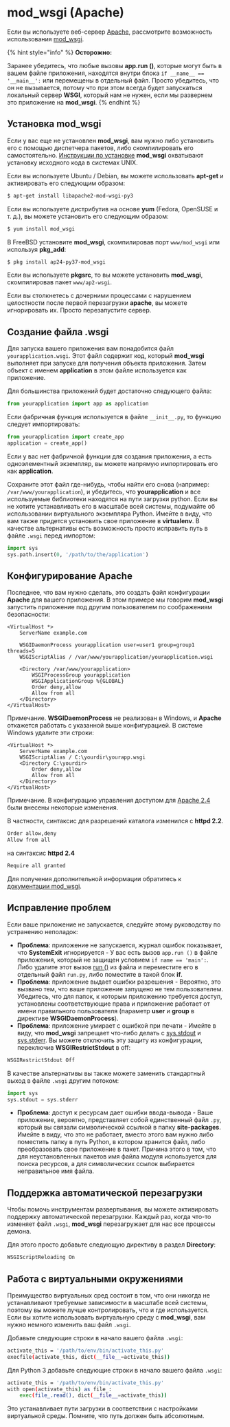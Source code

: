 # mod\_wsgi (Apache)

Если вы используете веб-сервер [Apache](https://httpd.apache.org/), рассмотрите возможность использования [mod\_wsgi](https://github.com/GrahamDumpleton/mod\_wsgi).

{% hint style="info" %}
**Осторожно:**

Заранее убедитесь, что любые вызовы **app.run ()**, которые могут быть в вашем файле приложения, находятся внутри блока `if __name__ == '__main__':` или перемещены в отдельный файл. Просто убедитесь, что он не вызывается, потому что при этом всегда будет запускаться локальный сервер **WSGI**, который нам не нужен, если мы развернем это приложение на **mod\_wsgi**.
{% endhint %}

## Установка mod\_wsgi

Если у вас еще не установлен **mod\_wsgi**, вам нужно либо установить его с помощью диспетчера пакетов, либо скомпилировать его самостоятельно. [Инструкции по установке](https://modwsgi.readthedocs.io/en/develop/installation.html) **mod\_wsgi** охватывают установку исходного кода в системах UNIX.

Если вы используете Ubuntu / Debian, вы можете использовать **apt-get** и активировать его следующим образом:

```bash
$ apt-get install libapache2-mod-wsgi-py3
```

Если вы используете дистрибутив на основе **yum** (Fedora, OpenSUSE и т. д.), вы можете установить его следующим образом:

```bash
$ yum install mod_wsgi
```

В FreeBSD установите **mod\_wsgi**, скомпилировав порт `www/mod_wsgi` или используя **pkg\_add**:

```bash
$ pkg install ap24-py37-mod_wsgi
```

Если вы используете **pkgsrc**, то вы можете установить **mod\_wsgi**, скомпилировав пакет `www/ap2-wsgi`.

Если вы столкнетесь с дочерними процессами с нарушением целостности после первой перезагрузки **apache**, вы можете игнорировать их. Просто перезапустите сервер.

## Создание файла .wsgi

Для запуска вашего приложения вам понадобится файл `yourapplication.wsgi`. Этот файл содержит код, который **mod\_wsgi** выполняет при запуске для получения объекта приложения. Затем объект с именем **application** в этом файле используется как приложение.

Для большинства приложений будет достаточно следующего файла:

```python
from yourapplication import app as application
```

Если фабричная функция используется в файле `__init__.py`, то функцию следует импортировать:

```python
from yourapplication import create_app
application = create_app()
```

Если у вас нет фабричной функции для создания приложения, а есть одноэлементный экземпляр, вы можете напрямую импортировать его как **application**.

Сохраните этот файл где-нибудь, чтобы найти его снова (например: `/var/www/yourapplication`), и убедитесь, что **yourapplication** и все используемые библиотеки находятся на пути загрузки python. Если вы не хотите устанавливать его в масштабе всей системы, подумайте об использовании виртуального экземпляра Python. Имейте в виду, что вам также придется установить свое приложение в **virtualenv**. В качестве альтернативы есть возможность просто исправить путь в файле `.wsgi` перед импортом:

```python
import sys
sys.path.insert(0, '/path/to/the/application')
```

## Конфигурирование Apache

Последнее, что вам нужно сделать, это создать файл конфигурации **Apache** для вашего приложения. В этом примере мы говорим **mod\_wsgi** запустить приложение под другим пользователем по соображениям безопасности:

```markup
<VirtualHost *>
    ServerName example.com

    WSGIDaemonProcess yourapplication user=user1 group=group1 threads=5
    WSGIScriptAlias / /var/www/yourapplication/yourapplication.wsgi

    <Directory /var/www/yourapplication>
        WSGIProcessGroup yourapplication
        WSGIApplicationGroup %{GLOBAL}
        Order deny,allow
        Allow from all
    </Directory>
</VirtualHost>
```

Примечание. **WSGIDaemonProcess** не реализован в Windows, и **Apache** откажется работать с указанной выше конфигурацией. В системе Windows удалите эти строки:

```markup
<VirtualHost *>
    ServerName example.com
    WSGIScriptAlias / C:\yourdir\yourapp.wsgi
    <Directory C:\yourdir>
        Order deny,allow
        Allow from all
    </Directory>
</VirtualHost>
```

Примечание. В конфигурацию управления доступом для [Apache 2.4](https://httpd.apache.org/docs/trunk/upgrading.html) были внесены некоторые изменения.

В частности, синтаксис для разрешений каталога изменился с **httpd 2.2**.

```bash
Order allow,deny
Allow from all
```

на синтаксис **httpd 2.4**

```bash
Require all granted
```

Для получения дополнительной информации обратитесь к [документации mod\_wsgi](https://modwsgi.readthedocs.io/en/develop/index.html).

## Исправление проблем

Если ваше приложение не запускается, следуйте этому руководству по устранению неполадок:

* **Проблема**: приложение не запускается, журнал ошибок показывает, что **SystemExit** игнорируется - У вас есть вызов `app.run ()` в файле приложения, который не защищен условием `if name == 'main':`. Либо удалите этот вызов [run ()](../../api-dokumentaciya-flask/obekt-prilozheniya-flask.md#run) из файла и переместите его в отдельный файл `run.py`, либо поместите в такой блок **if**.
* **Проблема**: приложение выдает ошибки разрешения - Вероятно, это вызвано тем, что ваше приложение запущено не тем пользователем. Убедитесь, что для папок, к которым приложению требуется доступ, установлены соответствующие права и приложение работает от имени правильного пользователя (параметр **user** и **group** в директиве **WSGIDaemonProcess**).
* **Проблема**: приложение умирает с ошибкой при печати - Имейте в виду, что **mod\_wsgi** запрещает что-либо делать с [sys.stdout](https://docs.python.org/3/library/sys.html#sys.stdout) и [sys.stderr](https://docs.python.org/3/library/sys.html#sys.stderr). Вы можете отключить эту защиту из конфигурации, переключив **WSGIRestrictStdout** в off:

```bash
WSGIRestrictStdout Off
```

В качестве альтернативы вы также можете заменить стандартный выход в файле `.wsgi` другим потоком:

```python
import sys
sys.stdout = sys.stderr
```

* **Проблема**: доступ к ресурсам дает ошибки ввода-вывода - Ваше приложение, вероятно, представляет собой единственный файл `.py`, который вы связали символической ссылкой в папку **site-packages**. Имейте в виду, что это не работает, вместо этого вам нужно либо поместить папку в путь Python, в котором хранится файл, либо преобразовать свое приложение в пакет. Причина этого в том, что для неустановленных пакетов имя файла модуля используется для поиска ресурсов, а для символических ссылок выбирается неправильное имя файла.

## Поддержка автоматической перезагрузки

Чтобы помочь инструментам развертывания, вы можете активировать поддержку автоматической перезагрузки. Каждый раз, когда что-то изменяет файл `.wsgi`, **mod\_wsgi** перезагружает для нас все процессы демона.

Для этого просто добавьте следующую директиву в раздел **Directory**:

```bash
WSGIScriptReloading On
```

## Работа с виртуальными окружениями

Преимущество виртуальных сред состоит в том, что они никогда не устанавливают требуемые зависимости в масштабе всей системы, поэтому вы можете лучше контролировать, что и где используется. Если вы хотите использовать виртуальную среду с **mod\_wsgi**, вам нужно немного изменить ваш файл `.wsgi`.

Добавьте следующие строки в начало вашего файла `.wsgi`:

```bash
activate_this = '/path/to/env/bin/activate_this.py'
execfile(activate_this, dict(__file__=activate_this))
```

Для Python 3 добавьте следующие строки в начало вашего файла `.wsgi`:

```bash
activate_this = '/path/to/env/bin/activate_this.py'
with open(activate_this) as file_:
    exec(file_.read(), dict(__file__=activate_this))
```

Это устанавливает пути загрузки в соответствии с настройками виртуальной среды. Помните, что путь должен быть абсолютным.
